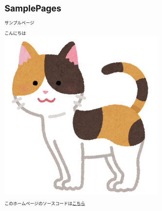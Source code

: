 # SamplePages
サンプルページ

こんにちは
![猫の画像](./cat.png)

このホームページのソースコードは[こちら](https://fukuda240623.github.io/SamplePages/)
